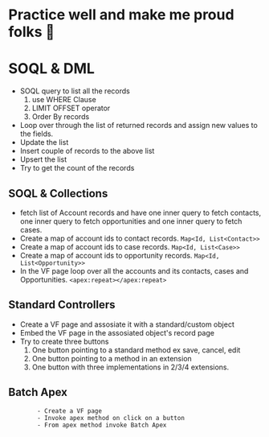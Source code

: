 # Practice well and make me proud folks 🍕



# SOQL & DML
 - SOQL query to list all the records
    1. use WHERE Clause 
    2. LIMIT OFFSET operator
    3. Order By records
 - Loop over through the list of returned records and assign new values to the fields. 
 - Update the list
 - Insert couple of records to the above list
 - Upsert the list
 - Try to get the count of the records


## SOQL & Collections

 - fetch list of Account records and have one inner query to fetch contacts, one inner query to fetch opportunities and one inner query to fetch cases. 
 - Create a map of account ids to contact records. `Map<Id, List<Contact>>`
 - Create a map of account ids to case records. `Map<Id, List<Case>>`
 - Create a map of account ids to opportunity records. `Map<Id, List<Opportunity>>`
 - In the VF page loop over all the accounts and its contacts, cases and Opportunities. `<apex:repeat></apex:repeat>`
 
 
 
 ## Standard Controllers
 
 - Create a VF page and assosiate it with a standard/custom object
 - Embed the VF page in the assosiated object's record page
 - Try to create three buttons 
   1. One button pointing to a standard method ex save, cancel, edit
   2. One button pointing to a method in an extension 
   3. One button with three implementations in 2/3/4 extensions. 

## Batch Apex
			- Create a VF page 
			- Invoke apex method on click on a button 
			- From apex method invoke Batch Apex
